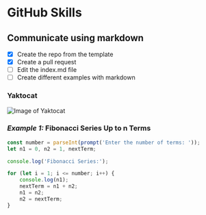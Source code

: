 # GitHub Skills

## Communicate using markdown

- [x] Create the repo from the template
- [x] Create a pull request
- [ ] Edit the index.md file
- [ ] Create different examples with markdown

### Yaktocat
![Image of Yaktocat](https://octodex.github.com/images/yaktocat.png)

### *Example 1:* Fibonacci Series Up to n Terms
```javascript
const number = parseInt(prompt('Enter the number of terms: '));
let n1 = 0, n2 = 1, nextTerm;

console.log('Fibonacci Series:');

for (let i = 1; i <= number; i++) {
    console.log(n1);
    nextTerm = n1 + n2;
    n1 = n2;
    n2 = nextTerm;
}
```
